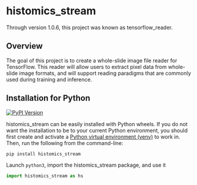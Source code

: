# histomics_stream

Through version 1.0.6, this project was known as tensorflow_reader.

## Overview

The goal of this project is to create a whole-slide image file reader for TensorFlow. This reader will allow users to extract pixel data from whole-slide image formats, and will support reading paradigms that are commonly used during training and inference.

## Installation for Python

[![PyPI Version](https://img.shields.io/pypi/v/histomics_stream.svg)](https://pypi.python.org/pypi/histomics_stream)

histomics_stream can be easily installed with Python wheels.  If you do not want the installation to be to your current Python environment, you should first create and activate a [Python virtual environment (venv)](https://docs.python.org/3/tutorial/venv.html) to work in.  Then, run the following from the command-line:

```shell-script
pip install histomics_stream
```

Launch `python3`, import the histomics_stream package, and use it

```python
import histomics_stream as hs
```
